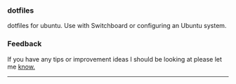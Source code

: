 ### dotfiles
dotfiles for ubuntu.
Use with Switchboard or configuring an Ubuntu system.

### Feedback
If you have any tips or improvement ideas I should be looking at please let me [know.](https://github.com/D1al-T0ne/Fetch-n-Scrape/issues)

---

